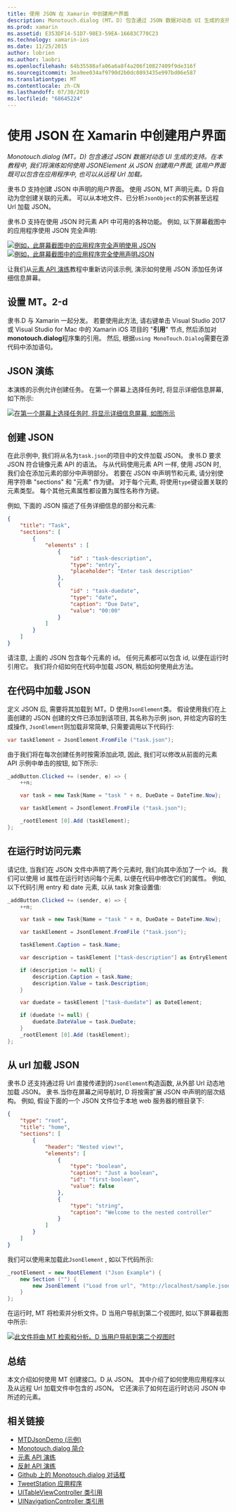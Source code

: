 ```yaml
---
title: 使用 JSON 在 Xamarin 中创建用户界面
description: Monotouch.dialog (MT。D) 包含通过 JSON 数据对动态 UI 生成的支持。 在本教程中, 我们将演练如何使用 JSONElement 从 JSON 创建用户界面, 该用户界面既可以包含在应用程序中, 也可以从远程 Url 加载。
ms.prod: xamarin
ms.assetid: E353DF14-51D7-98E3-59EA-16683C770C23
ms.technology: xamarin-ios
ms.date: 11/25/2015
author: lobrien
ms.author: laobri
ms.openlocfilehash: 64b35588afa06a6a8f4a206f10827409f9de316f
ms.sourcegitcommit: 3ea9ee034af9790d2b0dc0893435e997bd06e587
ms.translationtype: MT
ms.contentlocale: zh-CN
ms.lasthandoff: 07/30/2019
ms.locfileid: "68645224"
---
```

# <a name="using-json-to-create-a-user-interface-in-xamarinios"></a>使用 JSON 在 Xamarin 中创建用户界面

_Monotouch.dialog (MT。D) 包含通过 JSON 数据对动态 UI 生成的支持。在本教程中, 我们将演练如何使用 JSONElement 从 JSON 创建用户界面, 该用户界面既可以包含在应用程序中, 也可以从远程 Url 加载。_

隶书.D 支持创建 JSON 中声明的用户界面。 使用 JSON, MT 声明元素。D 将自动为您创建关联的元素。 可以从本地文件、已分析`JsonObject`的实例甚至远程 Url 加载 JSON。

隶书.D 支持在使用 JSON 时元素 API 中可用的各种功能。 例如, 以下屏幕截图中的应用程序使用 JSON 完全声明:

[![](json-element-walkthrough-images/01-load-from-file.png "例如，此屏幕截图中的应用程序完全声明使用 JSON")](json-element-walkthrough-images/01-load-from-file.png#lightbox) [![](json-element-walkthrough-images/01-load-from-file.png "例如，此屏幕截图中的应用程序完全使用声明JSON")](json-element-walkthrough-images/01-load-from-file.png#lightbox)

让我们从[元素 API 演练](~/ios/user-interface/monotouch.dialog/elements-api-walkthrough.md)教程中重新访问该示例, 演示如何使用 JSON 添加任务详细信息屏幕。

## <a name="setting-up-mtd"></a>设置 MT。2-d

隶书.D 与 Xamarin 一起分发。 若要使用此方法, 请右键单击 Visual Studio 2017 或 Visual Studio for Mac 中的 Xamarin iOS 项目的 "**引用**" 节点, 然后添加对**monotouch.dialog**程序集的引用。 然后, 根据`using MonoTouch.Dialog`需要在源代码中添加语句。

## <a name="json-walkthrough"></a>JSON 演练

本演练的示例允许创建任务。 在第一个屏幕上选择任务时, 将显示详细信息屏幕, 如下所示:

 [![](json-element-walkthrough-images/03-task-list.png "在第一个屏幕上选择任务时, 将显示详细信息屏幕, 如图所示")](json-element-walkthrough-images/03-task-list.png#lightbox)

## <a name="creating-the-json"></a>创建 JSON

在此示例中, 我们将从名为`task.json`的项目中的文件加载 JSON。 隶书.D 要求 JSON 符合镜像元素 API 的语法。 与从代码使用元素 API 一样, 使用 JSON 时, 我们会在添加元素的部分中声明部分。 若要在 JSON 中声明节和元素, 请分别使用字符串 "sections" 和 "元素" 作为键。 对于每个元素, 将使用`type`键设置关联的元素类型。 每个其他元素属性都设置为属性名称作为键。

例如, 下面的 JSON 描述了任务详细信息的部分和元素:

```json
{
    "title": "Task",
    "sections": [
        {
            "elements" : [
                {
                    "id" : "task-description",
                    "type": "entry",
                    "placeholder": "Enter task description"
                },
                {
                    "id" : "task-duedate",
                    "type": "date",
                    "caption": "Due Date",
                    "value": "00:00"
                }
            ]
        }
    ]
}
```

请注意, 上面的 JSON 包含每个元素的 id。 任何元素都可以包含 id, 以便在运行时引用它。 我们将介绍如何在代码中加载 JSON, 稍后如何使用此方法。

## <a name="loading-the-json-in-code"></a>在代码中加载 JSON

定义 JSON 后, 需要将其加载到 MT。D 使用`JsonElement`类。 假设使用我们在上面创建的 JSON 创建的文件已添加到该项目, 其名称为示例 json, 并给定内容的生成操作, `JsonElement`则加载非常简单, 只需要调用以下代码行:

```csharp
var taskElement = JsonElement.FromFile ("task.json");
```

由于我们将在每次创建任务时按需添加此项, 因此, 我们可以修改从前面的元素 API 示例中单击的按钮, 如下所示:

```csharp
_addButton.Clicked += (sender, e) => {
    ++n;

    var task = new Task{Name = "task " + n, DueDate = DateTime.Now};

    var taskElement = JsonElement.FromFile ("task.json");

    _rootElement [0].Add (taskElement);
};
```

## <a name="accessing-elements-at-runtime"></a>在运行时访问元素

请记住, 当我们在 JSON 文件中声明了两个元素时, 我们向其中添加了一个 id。 我们可以使用 id 属性在运行时访问每个元素, 以便在代码中修改它们的属性。 例如, 以下代码引用 entry 和 date 元素, 以从 task 对象设置值:

```csharp
_addButton.Clicked += (sender, e) => {
    ++n;

    var task = new Task{Name = "task " + n, DueDate = DateTime.Now};

    var taskElement = JsonElement.FromFile ("task.json");

    taskElement.Caption = task.Name;

    var description = taskElement ["task-description"] as EntryElement;

    if (description != null) {
        description.Caption = task.Name;
        description.Value = task.Description;       
    }

    var duedate = taskElement ["task-duedate"] as DateElement;

    if (duedate != null) {                
        duedate.DateValue = task.DueDate;
    }
    _rootElement [0].Add (taskElement);
};
```

## <a name="loading-json-from-a-url"></a>从 url 加载 JSON

隶书.D 还支持通过将 Url 直接传递到的`JsonElement`构造函数, 从外部 Url 动态地加载 JSON。 隶书.当你在屏幕之间导航时, D 将按需扩展 JSON 中声明的层次结构。 例如, 假设下面的一个 JSON 文件位于本地 web 服务器的根目录下:

```json
{
    "type": "root",
    "title": "home",
    "sections": [
        {
            "header": "Nested view!",
            "elements": [
                {
                    "type": "boolean",
                    "caption": "Just a boolean",
                    "id": "first-boolean",
                    "value": false
                },
                {
                    "type": "string",
                    "caption": "Welcome to the nested controller"
                }
            ]
        }
    ]
}
```

我们可以使用来加载此`JsonElement` , 如以下代码所示:

```csharp
_rootElement = new RootElement ("Json Example") {
    new Section ("") {
        new JsonElement ("Load from url", "http://localhost/sample.json")
    }
};
```

在运行时, MT 将检索并分析文件。D 当用户导航到第二个视图时, 如以下屏幕截图中所示:

 [![](json-element-walkthrough-images/04-json-web-example.png "此文件将由 MT 检索和分析。D 当用户导航到第二个视图时")](json-element-walkthrough-images/04-json-web-example.png#lightbox)

## <a name="summary"></a>总结

本文介绍如何使用 MT 创建接口。D 从 JSON。 其中介绍了如何使用应用程序以及从远程 Url 加载文件中包含的 JSON。 它还演示了如何在运行时访问 JSON 中所述的元素。

## <a name="related-links"></a>相关链接

- [MTDJsonDemo (示例)](https://docs.microsoft.com/samples/xamarin/ios-samples/mtdjsondemo)
- [Monotouch.dialog 简介](~/ios/user-interface/monotouch.dialog/index.md)
- [元素 API 演练](~/ios/user-interface/monotouch.dialog/elements-api-walkthrough.md)
- [反射 API 演练](~/ios/user-interface/monotouch.dialog/reflection-api-walkthrough.md)
- [Github 上的 Monotouch.dialog 对话框](https://github.com/migueldeicaza/MonoTouch.Dialog)
- [TweetStation 应用程序](https://github.com/migueldeicaza/TweetStation)
- [UITableViewController 类引用](https://developer.apple.com/library/ios/#DOCUMENTATION/UIKit/Reference/UITableViewController_Class/Reference/Reference.html)
- [UINavigationController 类引用](https://developer.apple.com/library/ios/#documentation/UIKit/Reference/UINavigationController_Class/Reference/Reference.html)
